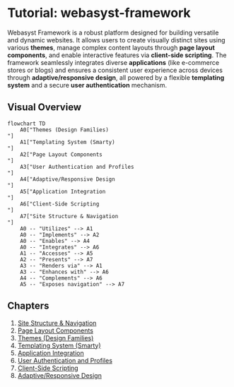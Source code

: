 # Tutorial: webasyst-framework

Webasyst Framework is a robust platform designed for building versatile and dynamic websites. It allows users to create visually distinct sites using various **themes**, manage complex content layouts through **page layout components**, and enable interactive features via **client-side scripting**. The framework seamlessly integrates diverse **applications** (like e-commerce stores or blogs) and ensures a consistent user experience across devices through **adaptive/responsive design**, all powered by a flexible **templating system** and a secure **user authentication** mechanism.


## Visual Overview

```mermaid
flowchart TD
    A0["Themes (Design Families)
"]
    A1["Templating System (Smarty)
"]
    A2["Page Layout Components
"]
    A3["User Authentication and Profiles
"]
    A4["Adaptive/Responsive Design
"]
    A5["Application Integration
"]
    A6["Client-Side Scripting
"]
    A7["Site Structure & Navigation
"]
    A0 -- "Utilizes" --> A1
    A0 -- "Implements" --> A2
    A0 -- "Enables" --> A4
    A0 -- "Integrates" --> A6
    A1 -- "Accesses" --> A5
    A2 -- "Presents" --> A7
    A3 -- "Renders via" --> A1
    A3 -- "Enhances with" --> A6
    A4 -- "Complements" --> A6
    A5 -- "Exposes navigation" --> A7
```

## Chapters

1. [Site Structure & Navigation
](01_site_structure___navigation_.md)
2. [Page Layout Components
](02_page_layout_components_.md)
3. [Themes (Design Families)
](03_themes__design_families__.md)
4. [Templating System (Smarty)
](04_templating_system__smarty__.md)
5. [Application Integration
](05_application_integration_.md)
6. [User Authentication and Profiles
](06_user_authentication_and_profiles_.md)
7. [Client-Side Scripting
](07_client_side_scripting_.md)
8. [Adaptive/Responsive Design
](08_adaptive_responsive_design_.md)

